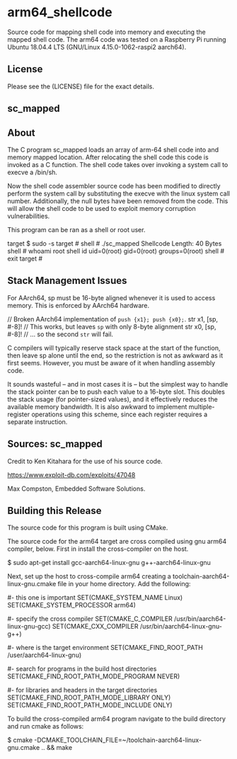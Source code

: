 # arm64_shellcode

Source code for mapping shell code into memory and executing the mapped shell code.
The arm64 code was tested on a Raspberry Pi running Ubuntu 18.04.4 LTS (GNU/Linux 4.15.0-1062-raspi2 aarch64).

## License

Please see the (LICENSE) file for the exact details.

## sc_mapped 

## About

The C program sc_mapped loads an array of arm-64 shell code into and memory mapped location.  After relocating the shell code this code is invoked as a C function.  The shell code takes over invoking a system call to execve a /bin/sh.

Now the shell code assembler source code has been modified to directly perform the system call by substituting the execve with the linux system call number.  Additionally, the null bytes have been removed from the code.  This will allow the shell code to be used to exploit memory corruption vulnerabilities.

This program can be ran as a shell or root user.

target $ sudo -s
target #
shell # ./sc_mapped 
Shellcode Length: 40 Bytes
shell # whoami
root
shell id
uid=0(root) gid=0(root) groups=0(root)
shell # exit
target #

## Stack Management Issues

For AArch64, sp must be 16-byte aligned whenever it is used to access memory. This is enforced by AArch64 hardware.

// Broken AArch64 implementation of `push {x1}; push {x0};`.
str   x1, [sp, #-8]!  // This works, but leaves `sp` with only 8-byte alignment
str   x0, [sp, #-8]!  // ... so the second `str` will fail.

C compilers will typically reserve stack space at the start of the function, then leave sp alone until the end, so the restriction is not as awkward as it first seems. However, you must be aware of it when handling assembly code.

It sounds wasteful – and in most cases it is – but the simplest way to handle the stack pointer can be to push each value to a 16-byte slot. This doubles the stack usage (for pointer-sized values), and it effectively reduces the available memory bandwidth. It is also awkward to implement multiple-register operations using this scheme, since each register requires a separate instruction.

## Sources: sc_mapped

Credit to Ken Kitahara for the use of his source code.

https://www.exploit-db.com/exploits/47048

Max Compston, Embedded Software Solutions.

## Building this Release

The source code for this program is built using CMake.  

The source code for the arm64 target are cross compiled using gnu arm64 compiler, below.  First in install the cross-compiler on the host.

$ sudo apt-get install gcc-aarch64-linux-gnu g++-aarch64-linux-gnu

Next, set up the host to cross-compile arm64 creating a toolchain-aarch64-linux-gnu.cmake file in your home directory.  Add the following:

#- this one is important
SET(CMAKE_SYSTEM_NAME Linux)
SET(CMAKE_SYSTEM_PROCESSOR arm64)

#- specify the cross compiler
SET(CMAKE_C_COMPILER   /usr/bin/aarch64-linux-gnu-gcc)
SET(CMAKE_CXX_COMPILER /usr/bin/aarch64-linux-gnu-g++)

#- where is the target environment
SET(CMAKE_FIND_ROOT_PATH  /user/aarch64-linux-gnu)

#- search for programs in the build host directories
SET(CMAKE_FIND_ROOT_PATH_MODE_PROGRAM NEVER)

#- for libraries and headers in the target directories
SET(CMAKE_FIND_ROOT_PATH_MODE_LIBRARY ONLY)
SET(CMAKE_FIND_ROOT_PATH_MODE_INCLUDE ONLY)

To build the cross-compiled arm64 program navigate to the build directory and run cmake as follows:

$ cmake -DCMAKE_TOOLCHAIN_FILE=~/toolchain-aarch64-linux-gnu.cmake .. && make
